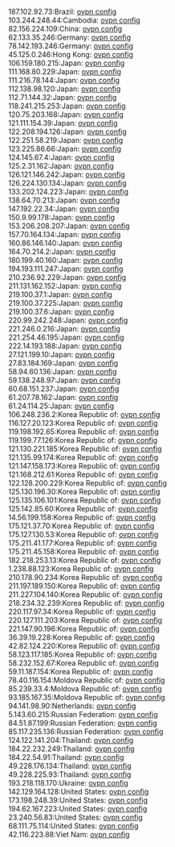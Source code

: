 187.102.92.73:Brazil: [ovpn config](vpn/187_102_92_73.ovpn)  
103.244.248.44:Cambodia: [ovpn config](vpn/103_244_248_44.ovpn)  
82.156.224.109:China: [ovpn config](vpn/82_156_224_109.ovpn)  
62.133.35.246:Germany: [ovpn config](vpn/62_133_35_246.ovpn)  
78.142.193.246:Germany: [ovpn config](vpn/78_142_193_246.ovpn)  
45.125.0.246:Hong Kong: [ovpn config](vpn/45_125_0_246.ovpn)  
106.159.180.215:Japan: [ovpn config](vpn/106_159_180_215.ovpn)  
111.168.80.229:Japan: [ovpn config](vpn/111_168_80_229.ovpn)  
111.216.78.144:Japan: [ovpn config](vpn/111_216_78_144.ovpn)  
112.138.98.120:Japan: [ovpn config](vpn/112_138_98_120.ovpn)  
112.71.144.32:Japan: [ovpn config](vpn/112_71_144_32.ovpn)  
118.241.215.253:Japan: [ovpn config](vpn/118_241_215_253.ovpn)  
120.75.203.168:Japan: [ovpn config](vpn/120_75_203_168.ovpn)  
121.111.154.39:Japan: [ovpn config](vpn/121_111_154_39.ovpn)  
122.208.194.126:Japan: [ovpn config](vpn/122_208_194_126.ovpn)  
122.251.58.219:Japan: [ovpn config](vpn/122_251_58_219.ovpn)  
123.225.86.66:Japan: [ovpn config](vpn/123_225_86_66.ovpn)  
124.145.67.4:Japan: [ovpn config](vpn/124_145_67_4.ovpn)  
125.2.31.162:Japan: [ovpn config](vpn/125_2_31_162.ovpn)  
126.121.146.242:Japan: [ovpn config](vpn/126_121_146_242.ovpn)  
126.224.130.134:Japan: [ovpn config](vpn/126_224_130_134.ovpn)  
133.202.124.223:Japan: [ovpn config](vpn/133_202_124_223.ovpn)  
138.64.70.213:Japan: [ovpn config](vpn/138_64_70_213.ovpn)  
147.192.22.34:Japan: [ovpn config](vpn/147_192_22_34.ovpn)  
150.9.99.178:Japan: [ovpn config](vpn/150_9_99_178.ovpn)  
153.206.208.207:Japan: [ovpn config](vpn/153_206_208_207.ovpn)  
157.70.164.134:Japan: [ovpn config](vpn/157_70_164_134.ovpn)  
160.86.146.140:Japan: [ovpn config](vpn/160_86_146_140.ovpn)  
164.70.214.2:Japan: [ovpn config](vpn/164_70_214_2.ovpn)  
180.199.40.160:Japan: [ovpn config](vpn/180_199_40_160.ovpn)  
194.193.111.247:Japan: [ovpn config](vpn/194_193_111_247.ovpn)  
210.236.92.229:Japan: [ovpn config](vpn/210_236_92_229.ovpn)  
211.131.162.152:Japan: [ovpn config](vpn/211_131_162_152.ovpn)  
219.100.37.1:Japan: [ovpn config](vpn/219_100_37_1.ovpn)  
219.100.37.225:Japan: [ovpn config](vpn/219_100_37_225.ovpn)  
219.100.37.6:Japan: [ovpn config](vpn/219_100_37_6.ovpn)  
220.99.242.248:Japan: [ovpn config](vpn/220_99_242_248.ovpn)  
221.246.0.216:Japan: [ovpn config](vpn/221_246_0_216.ovpn)  
221.254.46.195:Japan: [ovpn config](vpn/221_254_46_195.ovpn)  
222.14.193.188:Japan: [ovpn config](vpn/222_14_193_188.ovpn)  
27.121.199.10:Japan: [ovpn config](vpn/27_121_199_10.ovpn)  
27.83.184.169:Japan: [ovpn config](vpn/27_83_184_169.ovpn)  
58.94.60.136:Japan: [ovpn config](vpn/58_94_60_136.ovpn)  
59.138.248.97:Japan: [ovpn config](vpn/59_138_248_97.ovpn)  
60.68.151.237:Japan: [ovpn config](vpn/60_68_151_237.ovpn)  
61.207.78.162:Japan: [ovpn config](vpn/61_207_78_162.ovpn)  
61.24.114.25:Japan: [ovpn config](vpn/61_24_114_25.ovpn)  
106.248.236.2:Korea Republic of: [ovpn config](vpn/106_248_236_2.ovpn)  
116.127.20.123:Korea Republic of: [ovpn config](vpn/116_127_20_123.ovpn)  
119.198.192.65:Korea Republic of: [ovpn config](vpn/119_198_192_65.ovpn)  
119.199.77.126:Korea Republic of: [ovpn config](vpn/119_199_77_126.ovpn)  
121.130.221.185:Korea Republic of: [ovpn config](vpn/121_130_221_185.ovpn)  
121.135.99.174:Korea Republic of: [ovpn config](vpn/121_135_99_174.ovpn)  
121.147.158.173:Korea Republic of: [ovpn config](vpn/121_147_158_173.ovpn)  
121.168.212.61:Korea Republic of: [ovpn config](vpn/121_168_212_61.ovpn)  
122.128.200.229:Korea Republic of: [ovpn config](vpn/122_128_200_229.ovpn)  
125.130.196.30:Korea Republic of: [ovpn config](vpn/125_130_196_30.ovpn)  
125.135.106.101:Korea Republic of: [ovpn config](vpn/125_135_106_101.ovpn)  
125.142.85.60:Korea Republic of: [ovpn config](vpn/125_142_85_60.ovpn)  
14.56.199.158:Korea Republic of: [ovpn config](vpn/14_56_199_158.ovpn)  
175.121.37.70:Korea Republic of: [ovpn config](vpn/175_121_37_70.ovpn)  
175.127.130.53:Korea Republic of: [ovpn config](vpn/175_127_130_53.ovpn)  
175.211.41.177:Korea Republic of: [ovpn config](vpn/175_211_41_177.ovpn)  
175.211.45.158:Korea Republic of: [ovpn config](vpn/175_211_45_158.ovpn)  
182.218.253.13:Korea Republic of: [ovpn config](vpn/182_218_253_13.ovpn)  
1.238.88.123:Korea Republic of: [ovpn config](vpn/1_238_88_123.ovpn)  
210.178.90.234:Korea Republic of: [ovpn config](vpn/210_178_90_234.ovpn)  
211.197.189.150:Korea Republic of: [ovpn config](vpn/211_197_189_150.ovpn)  
211.227.104.140:Korea Republic of: [ovpn config](vpn/211_227_104_140.ovpn)  
218.234.32.239:Korea Republic of: [ovpn config](vpn/218_234_32_239.ovpn)  
220.117.97.34:Korea Republic of: [ovpn config](vpn/220_117_97_34.ovpn)  
220.127.111.203:Korea Republic of: [ovpn config](vpn/220_127_111_203.ovpn)  
221.147.90.196:Korea Republic of: [ovpn config](vpn/221_147_90_196.ovpn)  
36.39.19.228:Korea Republic of: [ovpn config](vpn/36_39_19_228.ovpn)  
42.82.124.220:Korea Republic of: [ovpn config](vpn/42_82_124_220.ovpn)  
58.123.117.185:Korea Republic of: [ovpn config](vpn/58_123_117_185.ovpn)  
58.232.152.67:Korea Republic of: [ovpn config](vpn/58_232_152_67.ovpn)  
59.11.187.154:Korea Republic of: [ovpn config](vpn/59_11_187_154.ovpn)  
78.40.116.154:Moldova Republic of: [ovpn config](vpn/78_40_116_154.ovpn)  
85.239.33.4:Moldova Republic of: [ovpn config](vpn/85_239_33_4.ovpn)  
93.185.167.35:Moldova Republic of: [ovpn config](vpn/93_185_167_35.ovpn)  
94.141.98.90:Netherlands: [ovpn config](vpn/94_141_98_90.ovpn)  
5.143.60.215:Russian Federation: [ovpn config](vpn/5_143_60_215.ovpn)  
84.51.87.199:Russian Federation: [ovpn config](vpn/84_51_87_199.ovpn)  
85.117.235.136:Russian Federation: [ovpn config](vpn/85_117_235_136.ovpn)  
124.122.141.204:Thailand: [ovpn config](vpn/124_122_141_204.ovpn)  
184.22.232.249:Thailand: [ovpn config](vpn/184_22_232_249.ovpn)  
184.22.54.91:Thailand: [ovpn config](vpn/184_22_54_91.ovpn)  
49.228.176.134:Thailand: [ovpn config](vpn/49_228_176_134.ovpn)  
49.228.225.93:Thailand: [ovpn config](vpn/49_228_225_93.ovpn)  
193.218.118.170:Ukraine: [ovpn config](vpn/193_218_118_170.ovpn)  
142.129.164.128:United States: [ovpn config](vpn/142_129_164_128.ovpn)  
173.198.248.39:United States: [ovpn config](vpn/173_198_248_39.ovpn)  
194.62.167.223:United States: [ovpn config](vpn/194_62_167_223.ovpn)  
23.240.56.83:United States: [ovpn config](vpn/23_240_56_83.ovpn)  
68.111.75.114:United States: [ovpn config](vpn/68_111_75_114.ovpn)  
42.116.223.88:Viet Nam: [ovpn config](vpn/42_116_223_88.ovpn)  
